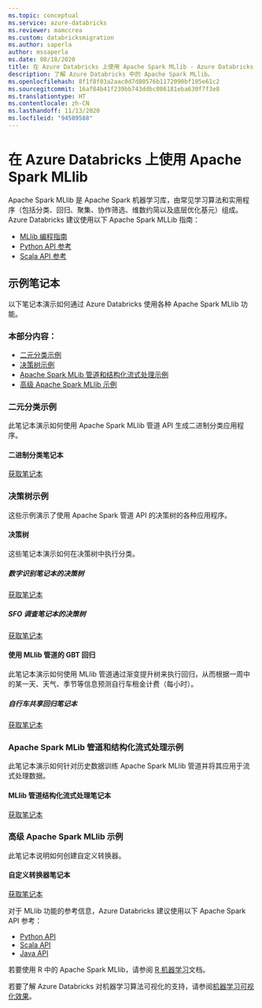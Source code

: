 ```yaml
---
ms.topic: conceptual
ms.service: azure-databricks
ms.reviewer: mamccrea
ms.custom: databricksmigration
ms.author: saperla
author: mssaperla
ms.date: 08/18/2020
title: 在 Azure Databricks 上使用 Apache Spark MLlib - Azure Databricks
description: 了解 Azure Databricks 中的 Apache Spark MLlib。
ms.openlocfilehash: 8f1f8f03a2aac0d7d80576b1172090bf105e61c2
ms.sourcegitcommit: 16af84b41f239bb743ddbc086181eba630f7f3e8
ms.translationtype: HT
ms.contentlocale: zh-CN
ms.lasthandoff: 11/13/2020
ms.locfileid: "94589588"
---
```

# <a name="use-apache-spark-mllib-on-azure-databricks"></a>在 Azure Databricks 上使用 Apache Spark MLlib

Apache Spark MLlib 是 Apache Spark 机器学习库，由常见学习算法和实用程序（包括分类、回归、聚集、协作筛选、维数约简以及底层优化基元）组成。 Azure Databricks 建议使用以下 Apache Spark MLLib 指南：

* [MLlib 编程指南](https://spark.apache.org/docs/latest/ml-guide.html)
* [Python API 参考](https://spark.apache.org/docs/latest/api/python/pyspark.ml.html)
* [Scala API 参考](https://spark.apache.org/docs/latest/api/scala/index.html#org.apache.spark.ml.package)

## <a name="example-notebooks"></a>示例笔记本

以下笔记本演示如何通过 Azure Databricks 使用各种 Apache Spark MLlib 功能。

### <a name="in-this-section"></a>本部分内容：

* [二元分类示例](#binary-classification-example)
* [决策树示例](#decision-trees-examples)
* [Apache Spark MLib 管道和结构化流式处理示例](#apache-spark-mllib-pipelines-and-structured-streaming-example)
* [高级 Apache Spark MLlib 示例](#advanced-apache-spark-mllib-example)

### <a name="binary-classification-example"></a>二元分类示例

此笔记本演示如何使用 Apache Spark MLlib 管道 API 生成二进制分类应用程序。

#### <a name="binary-classification-notebook"></a>二进制分类笔记本

[获取笔记本](../../../../_static/notebooks/binary-classification.html)

### <a name="decision-trees-examples"></a>决策树示例

这些示例演示了使用 Apache Spark 管道 API 的决策树的各种应用程序。

#### <a name="decision-trees"></a>决策树

这些笔记本演示如何在决策树中执行分类。

##### <a name="decision-trees-for-digit-recognition-notebook"></a>数字识别笔记本的决策树

[获取笔记本](../../../../_static/notebooks/decision-trees.html)

##### <a name="decision-trees-for-sfo-survey-notebook"></a>SFO 调查笔记本的决策树

[获取笔记本](../../../../_static/notebooks/decision-trees-sfo-airport-survey-example.html)

#### <a name="gbt-regression-using-mllib-pipelines"></a>使用 MLlib 管道的 GBT 回归

此笔记本演示如何使用 MLlib 管道通过渐变提升树来执行回归，从而根据一周中的某一天、天气、季节等信息预测自行车租金计费（每小时）。

##### <a name="bike-sharing-regression-notebook"></a>自行车共享回归笔记本

[获取笔记本](../../../../_static/notebooks/gbt-regression.html)

### <a name="apache-spark-mllib-pipelines-and-structured-streaming-example"></a><a id="apache-spark-mllib-pipelines-and-structured-streaming-example"> </a><a id="mllib-pipelines-and-structured-streaming-example"> </a>Apache Spark MLib 管道和结构化流式处理示例

此笔记本演示如何针对历史数据训练 Apache Spark MLlib 管道并将其应用于流式处理数据。

#### <a name="mllib-pipeline-structured-streaming-notebook"></a>MLlib 管道结构化流式处理笔记本

[获取笔记本](../../../../_static/notebooks/using-mllib-with-structured-streaming.html)

### <a name="advanced-apache-spark-mllib-example"></a>高级 Apache Spark MLlib 示例

此笔记本说明如何创建自定义转换器。

#### <a name="custom-transformer-notebook"></a>自定义转换器笔记本

[获取笔记本](../../../../_static/notebooks/flat-map-transformer-example.html)

对于 MLlib 功能的参考信息，Azure Databricks 建议使用以下 Apache Spark API 参考：

* [Python API](https://spark.apache.org/docs/latest/api/python/pyspark.ml.html)
* [Scala API](https://spark.apache.org/docs/latest/api/scala/index.html#org.apache.spark.ml.package)
* [Java API](https://spark.apache.org/docs/latest/api/java/org/apache/spark/ml/package-summary.html)

若要使用 R 中的 Apache Spark MLlib，请参阅 [R 机器学习](../../../../spark/latest/sparkr/overview.md#r-ml)文档。

若要了解 Azure Databricks 对机器学习算法可视化的支持，请参阅[机器学习可视化效果](../../../../notebooks/visualizations/index.md#display-ml-models)。
